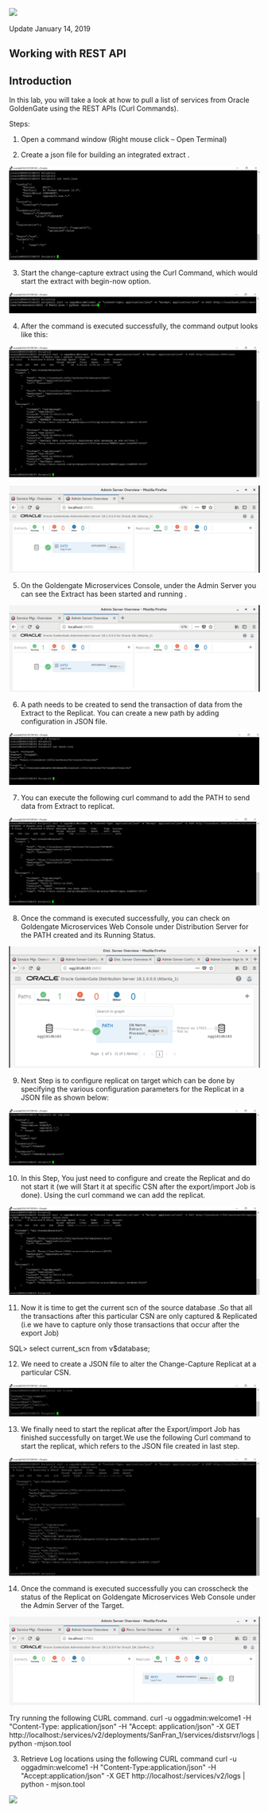 ![](images/900/Lab900_image100.PNG)

Update January 14, 2019

## Working with REST API
## Introduction

In this lab, you will take a look at how to pull a list of services from Oracle GoldenGate using the REST APIs (Curl Commands). 

Steps:
1. Open a command window (Right mouse click – Open Terminal)

2. Create a json file for building an integrated   extract .

![](images/2019/extract_add.PNG)

3. Start the change-capture extract using the Curl Command, which would start the extract with begin-now option.

![](images/2019/2.PNG)

4. After the command is executed successfully, the command output looks like this:

![](images/2019/3.PNG)

![](images/2019/4.PNG)

5. On the Goldengate Microservices Console, under the Admin Server you can see the Extract has been started and running .

![](images/2019/4.PNG)

6. A path needs to be  created to send the transaction of data from the Extract to the Replicat. You can create a new path by adding configuration  in JSON file.

![](images/2019/5.PNG)

7. You can execute the following curl command to add the PATH to send data from Extract to replicat.

![](images/2019/6.PNG)

8. Once the command is executed successfully, you can check on Goldengate Microservices Web Console under Distribution Server for the PATH created  and its Running Status.

![](images/2019/7.PNG)

9. Next Step is to configure replicat on target which can be done by specifying the various configuration parameters for the Replicat in a JSON file as shown below:

![](images/2019/8.PNG)

10. In this Step, You just need to configure and create the Replicat and do not start it (we will Start it at specific CSN after the export/import Job is done). Using the curl command we can add the replicat.

![](images/2019/9.PNG)

11. Now it is time to get the current scn of the source database .So that all the  transactions after this particular CSN are only captured & Replicated (i.e we have to capture only those transactions that occur after the export Job)

SQL> select current_scn from v$database;

12. We need to create a JSON file to alter the Change-Capture Replicat at a particular CSN.

![](images/2019/10.PNG)

13. We finally need to start the replicat after the Export/import Job has finished successfully on target.We use the following Curl command to start the replicat, which refers to the JSON file created in last step.

![](images/2019/11.PNG)

14. Once the command is executed successfully you can crosscheck the status of the Replicat on Goldengate Microservices Web Console under the Admin Server of the Target.

![](images/2019/12.PNG)




 









Try running the following CURL command.
curl -u oggadmin:welcome1 -H "Content-Type: application/json" -H "Accept:
application/json" -X GET
http://localhost:<port>/services/v2/deployments/SanFran_1/services/distsrvr/logs |
python -mjson.tool

3. Retrieve Log locations using the following CURL command
curl -u oggadmin:welcome1 -H "Content-Type:application/json" -H
"Accept:application/json" -X GET http://localhost:<port>/services/v2/logs | python - mjson.tool

![](images/800/Lab800_image101.png)

